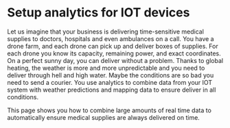 
# Setup analytics for IOT devices

Let us imagine that your business is delivering time-sensitive medical supplies
to doctors, hospitals and even ambulances on a call. You have a drone farm, and 
each drone can pick up and deliver boxes of supplies. For each drone you know its 
capacity, remaining power, and exact coordinates. On a perfect sunny day, you can 
deliver without a problem. Thanks to global heating, the weather is more and more 
unpredictable and you need to deliver through hell and high water. Maybe the 
conditions are so bad you need to send a courier.  You use analytics
to combine data from your IOT system with weather predictions and mapping data to 
ensure deliver in all conditions. 

This page shows you how to combine large amounts of real time data to automatically 
ensure medical supplies are always delivered on time.   


